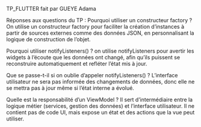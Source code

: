 TP_FLUTTER fait par GUEYE Adama 

Réponses aux questions du TP :
Pourquoi utiliser un constructeur factory ?
On utilise un constructeur factory pour faciliter la création d’instances à partir de sources externes comme des données JSON, en personnalisant la logique de construction de l’objet.

Pourquoi utiliser notifyListeners() ?
on utilise notifyListeners pour avertir les widgets à l’écoute que les données ont changé, afin qu’ils puissent se reconstruire automatiquement et refléter l’état mis à jour.

Que se passe-t-il si on oublie d’appeler notifyListeners() ?
L’interface utilisateur ne sera pas informée des changements de données, donc elle ne se mettra pas à jour même si l’état interne a évolué.

Quelle est la responsabilité d’un ViewModel ?
 Il sert d’intermédiaire entre la logique métier (services, gestion des données) et l’interface utilisateur. Il ne contient pas de code UI, mais expose un état et des actions que la vue peut utiliser.
